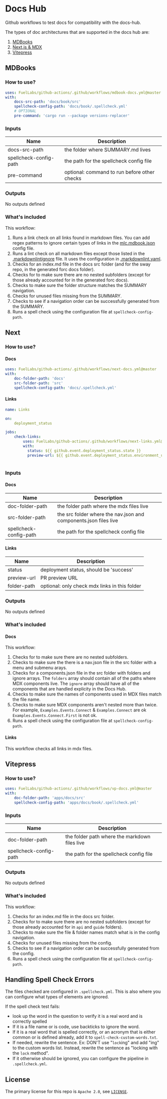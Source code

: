 # Docs Hub

Github workflows to test docs for compatibility with the docs-hub.

The types of doc architectures that are supported in the docs hub are:

1. [MDBooks](#mdbooks)
2. [Next.js & MDX](#next)
3. [Vitepress](#vitepress)

## MDBooks

### How to use?

```yml
uses: FuelLabs/github-actions/.github/workflows/mdbook-docs.yml@master
with:
    docs-src-path: 'docs/book/src'
    spellcheck-config-path: 'docs/book/.spellcheck.yml'
    # OPTIONAL
    pre-command: 'cargo run --package versions-replacer'
```

### Inputs

| Name         | Description  |
| ------------ | ------------ |
| docs-src-path | the folder where SUMMARY.md lives |
| spellcheck-config-path | the path for the spellcheck config file |
| pre-command | optional: command to run before other checks |

### Outputs

No outputs defined

### What's included

This workflow:

1. Runs a link check on all links found in markdown files. You can add regex patterns to ignore certain types of links in the [mlc.mdbook.json](mlc.mdbook.json) config file.
2. Runs a lint check on all markdown files except those listed in the [.markdownlintignore](.markdownlintignore) file. It uses the configuration in [.markdownlint.yaml](.markdownlint.yaml).
3. Checks for an index.md file in the docs src folder (and for the sway repo, in the generated forc docs folder).
4. Checks for to make sure there are no nested subfolders (except for those already accounted for in the generated forc docs).
5. Checks to make sure the folder structure matches the SUMMARY navigation.
6. Checks for unused files missing from the SUMMARY.
7. Checks to see if a navigation order can be successfully generated from the SUMMARY.
8. Runs a spell check using the configuration file at `spellcheck-config-path`.

## Next

### How to use?

#### Docs

```yml
uses: FuelLabs/github-actions/.github/workflows/next-docs.yml@master
with:
    doc-folder-path: 'docs'
    src-folder-path: 'src'
    spellcheck-config-path: 'docs/.spellcheck.yml'
```

#### Links

```yml
name: Links

on:
    deployment_status

jobs:
    check-links:
        uses: FuelLabs/github-actions/.github/workflows/next-links.yml@master
        with:
          status: ${{ github.event.deployment_status.state }}
          preview-url: ${{ github.event.deployment_status.environment_url }}
    

```

### Inputs

#### Docs

| Name         | Description  |
| ------------ | ------------ |
| doc-folder-path | the folder path where the mdx files live |
| src-folder-path | the src folder where the nav.json and components.json files live |
| spellcheck-config-path | the path for the spellcheck config file |

#### Links

| Name         | Description  |
| ------------ | ------------ |
| status | deployment status, should be 'success' |
| preview-url | PR preview URL |
| folder-path | optional: only check mdx links in this folder |

### Outputs

No outputs defined

### What's included

#### Docs

This workflow:

1. Checks for to make sure there are no nested subfolders.
2. Checks to make sure the there is a nav.json file in the src folder with a menu and submenu arays.
3. Checks for a components.json file in the src folder with folders and ignore arrays. The `folders` array should contain all of the paths where MDX components live. The `ignore` array should have all of the components that are handled explicity in the Docs Hub.
4. Checks to make sure the names of components used in MDX files match the file name.
5. Checks to make sure MDX components aren't nested more than twice. For example, `Examples.Events.Connect` & `Examples.Connect` are ok
`Examples.Events.Connect.First` is not ok.
6. Runs a spell check using the configuration file at `spellcheck-config-path`.

#### Links

This workflow checks all links in mdx files.

## Vitepress

### How to use?

```yml
uses: FuelLabs/github-actions/.github/workflows/vp-docs.yml@master
with:
    doc-folder-path: 'apps/docs/src'
    spellcheck-config-path: 'apps/docs/book/.spellcheck.yml'
```

### Inputs

| Name         | Description  |
| ------------ | ------------ |
| doc-folder-path | the folder path where the markdown files live |
| spellcheck-config-path | the path for the spellcheck config file |

### Outputs

No outputs defined

### What's included

This workflow:

1. Checks for an index.md file in the docs src folder.
2. Checks for to make sure there are no nested subfolders (except for those already accounted for in `api` and `guide` folders).
3. Checks to make sure the file & folder names match what is in the config navigation.
4. Checks for unused files missing from the config.
5. Checks to see if a navigation order can be successfully generated from the config.
6. Runs a spell check using the configuration file at `spellcheck-config-path`.

## Handling Spell Check Errors

The files checked are configured in `.spellcheck.yml`.  This is also where you can configure what types of elements are ignored.

If the spell check test fails:

- look up the word in the question to verify it is a real word and is correctly spelled
- If it is a file name or is code, use backticks to ignore the word.
- If it is a real word that is spelled correctly, or an acronym that is either common or is defined already, add it to `spell-check-custom-words.txt`.
- If needed, rewrite the sentence. Ex: DON'T use  "`lock`ing" and add "ing" to the custom words list. Instead, rewrite the sentence as "locking with the `lock` method".
- If it otherwise should be ignored, you can configure the pipeline in `.spellcheck.yml`.

## License

The primary license for this repo is `Apache 2.0`, see [`LICENSE`](../LICENSE.md).
